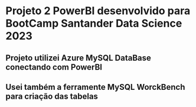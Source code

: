 # Projeto 2 PowerBI desenvolvido para BootCamp Santander Data Science 2023

## Projeto utilizei Azure MySQL DataBase conectando com PowerBI
## Usei também a ferramente MySQL WorckBench para criação das tabelas
